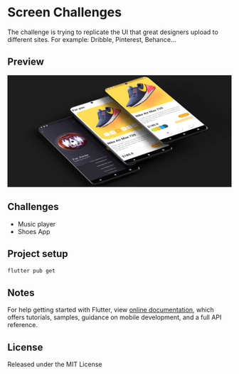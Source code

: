 # Screen Challenges

The challenge is trying to replicate the UI that great designers upload to different sites. For example: Dribble, Pinterest, Behance...

## Preview
![](/.readme-static/app.jpg)

## Challenges

* Music player
* Shoes App

## Project setup
```
flutter pub get
```

## Notes

For help getting started with Flutter, view [online documentation](https://flutter.dev/docs), which offers tutorials, samples, guidance on mobile development, and a full API reference.

## License
Released under the MIT License